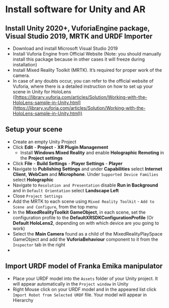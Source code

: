 # Install software for Unity and AR
## Install Unity 2020+, VuforiaEngine package, Visual Studio 2019, MRTK and URDF Importer
* Download and install Microsoft Visual Studio 2019
* Install Vuforia Engine from Official Website (Note: you should manually install this package because in other cases it will freeze during installation)
* Install Mixed Reality Toolkit (MRTK). It’s required for proper work of the camera.
* In case of any doubts occur, you can refer to the official website of Vuforia, where there is a detailed instruction on how to set up your scene in Unity for HoloLens ([https://library.vuforia.com/articles/Solution/Working-with-the-HoloLens-sample-in-Unity.html](https://library.vuforia.com/articles/Solution/Working-with-the-HoloLens-sample-in-Unity.html))
## Setup your scene
* Create an empty Unity Project
* Click **Edit** - **Project** - **XR Plugin Management**
  - Install **Windows Mixed Reality** and enable **Holographic Remoting** in the **Project settings**
* Click **File** - **Build Settings** - **Player Settings** - **Player**
* Navigate to **Publishing Settings** and under **Capabilities** select **Internet Client**, **WebCam** and **Microphone**. Under `Supported Device Families` select **Holographic**
* Navigate to `Resolution and Presentation` disable **Run in Background** and in `Default Orientation` select **Landscape Left**
* Close `Project Settings`
* Add the MRTK to each scene using `Mixed Reality Toolkit` - `Add to Scene and Configure`, from the top menu
* In the **MixedRealityToolkit GameObject**, in each scene, set the configuration profile to the **DefaultXRSDKConfigurationProfile** (Or **Default HoloLens2**, depending on with which device are you going to work)
* Select the **Main Camera** found as a child of the MixedRealityPlaySpace GameObject and add the **VuforiaBehaviour** component to it from the `Inspector` tab in the right
* 
## Import URDF model of Franka Emika manipulator
* Place your URDF model into the `Assets` folder of your Unity project. It will appear automatically in the `Project window` in Unity
* Right Mouse click on your URDF model and in the appeared list click `Import Robot from Selected URDF` file. Your model will appear in Hierarchy

